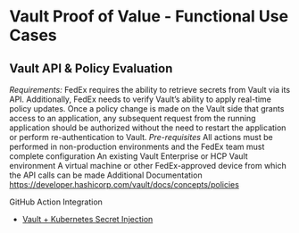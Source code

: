 # Vault Proof of Value - Functional Use Cases

## Vault API & Policy Evaluation
*Requirements:*
FedEx requires the ability to retrieve secrets from Vault via its API. Additionally, FedEx needs to verify Vault’s ability to apply real-time policy updates. Once a policy change is made on the Vault side that grants access to an application, any subsequent request from the running application should be authorized without the need to restart the application or perform re-authentication to Vault.
*Pre-requisites*
All actions must be performed in non-production environments and the FedEx team must complete configuration
An existing Vault Enterprise or HCP Vault environment
A virtual machine or other FedEx-approved device from which the API calls can be made
Additional Documentation
https://developer.hashicorp.com/vault/docs/concepts/policies



GitHub Action Integration

- [Vault + Kubernetes Secret Injection](./arch/vault-k8s-secrets-management/)
